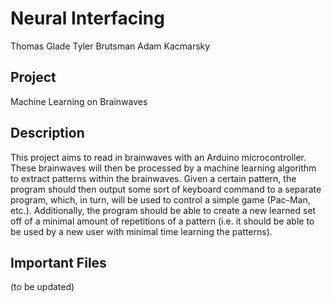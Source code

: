 Neural Interfacing 
==========================
  Thomas Glade
  Tyler Brutsman
  Adam Kacmarsky

Project
----------------------------------------
Machine Learning on Brainwaves

Description
-----------------------------------------
This project aims to read in brainwaves with an Arduino microcontroller. 
These brainwaves will then be processed by a machine learning algorithm to extract patterns within the brainwaves.
Given a certain pattern, the program should then output some sort of keyboard command to a separate program,
which, in turn, will be used to control a simple game (Pac-Man, etc.). Additionally, the program should be able
to create a new learned set off of a minimal amount of repetitions of a pattern (i.e. it should be able to be used
by a new user with minimal time learning the patterns). 

Important Files
-----------------------------------------
(to be updated)
  
[1]: http://alistair.cockburn.us/Basic+use+case+template "Alistair Cockburn on Use Cases"
[2]: http://daringfireball.net/projects/markdown/ "Markdown Documentation"